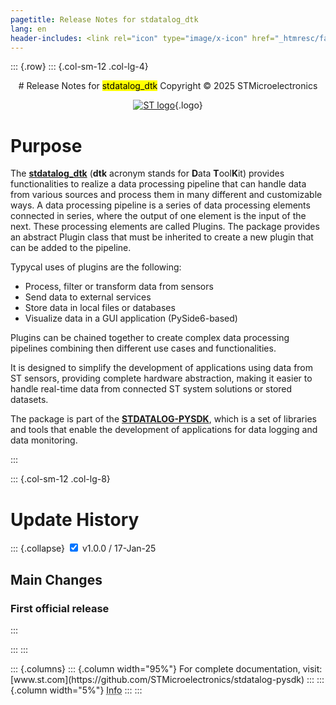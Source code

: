```yaml
---
pagetitle: Release Notes for stdatalog_dtk 
lang: en
header-includes: <link rel="icon" type="image/x-icon" href="_htmresc/favicon.png" />
---
```


::: {.row}
::: {.col-sm-12 .col-lg-4}

<center> 
# Release Notes for <mark>stdatalog_dtk</mark> 
Copyright &copy; 2025 STMicroelectronics
    
[![ST logo](../_htmresc/st_logo_2020.png)](https://www.st.com){.logo}
</center>


# Purpose

The **[stdatalog_dtk](https://github.com/STMicroelectronics/stdatalog_dtk)** (**dtk** acronym stands for **D**ata **T**ool**K**it) provides functionalities to realize a data processing pipeline that can handle data from various sources and process them in many different and customizable ways.
A data processing pipeline is a series of data processing elements connected in series, where the output of one element is the input of the next. These processing elements are called Plugins. The package provides an abstract Plugin class that must be inherited to create a new plugin that can be added to the pipeline.

Typycal uses of plugins are the following:
- Process, filter or transform data from sensors
- Send data to external services
- Store data in local files or databases
- Visualize data in a GUI application (PySide6-based)

Plugins can be chained together to create complex data processing pipelines combining then different use cases and functionalities.

It is designed to simplify the development of applications using data from ST sensors, providing complete hardware abstraction, making it easier to handle real-time data from connected ST system solutions or stored datasets.

The package is part of the **[STDATALOG-PYSDK](https://github.com/STMicroelectronics/stdatalog-pysdk)**, which is a set of libraries and tools that enable the development of applications for data logging and data monitoring.

:::

::: {.col-sm-12 .col-lg-8}
# Update History

::: {.collapse}
<input type="checkbox" id="collapse-section1" checked aria-hidden="true">
<label for="collapse-section1" aria-hidden="true">v1.0.0 / 17-Jan-25</label>
<div>


## Main Changes

### First official release


</div>
:::

:::
:::

<footer class="sticky">
::: {.columns}
::: {.column width="95%"}
For complete documentation,
visit: [www.st.com](https://github.com/STMicroelectronics/stdatalog-pysdk)
:::
::: {.column width="5%"}
<abbr title="Based on template cx566953 version 2.0">Info</abbr>
:::
:::
</footer>
